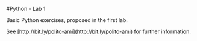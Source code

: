 #Python - Lab 1

Basic Python exercises, proposed in the first lab.

See [http://bit.ly/polito-ami](http://bit.ly/polito-ami) for further information.
